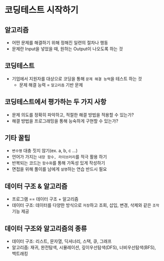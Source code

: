 # 코딩테스트 시작하기

## 알고리즘
- 어떤 문제를 해결하기 위해 정해진 일련의 절차나 행동
- 문제란 Input을 넣었을 때, 원하는 Output이 나오도록 하는 것

## 코딩테스트
- 기업에서 지원자를 대상으로 코딩을 통해 `문제 해결 능력`을 테스트 하는 것
    - 문제 해결 능력 = `알고리즘` 기반 문제

## 코딩테스트에서 평가하는 두 가지 사항
- 문제 의도를 정확히 파악하고, 적절한 해결 방법을 적용할 수 있는가?
- 해결 방법을 프로그래밍을 통해 능숙하게 구현할 수 있는가?

## 기타 꿀팁
- `변수명` 대충 짓지 않기(ex. a, b, c ...)
- 언어가 가지는 `내장 함수, 라이브러리`를 적극 활용 하기
- 반복되는 코드는 `함수화`를 통해 가독성 있게 작성하기
- 면접을 위해 풀이를 남에게 `설명`하는 연습 반드시 필요

## 데이터 구조 & 알고리즘
- 프로그램 == 데이터 구조 + 알고리즘
- 데이터 구조: 데이터를 다양한 방식으로 `저장`하고 조회, 삽입, 변경, 삭제와 같은 `조작` 기능 제공

## 데이터 구조와 알고리즘의 종류
- 데이터 구조: 리스트, 문자열, 딕셔너리, 스택, 큐, 그래프
- 알고리즘: 재귀, 완전탐색, 시뮬레이션, 깊이우선탐색(DFS), 너비우선탐색(BFS), 백트래킹